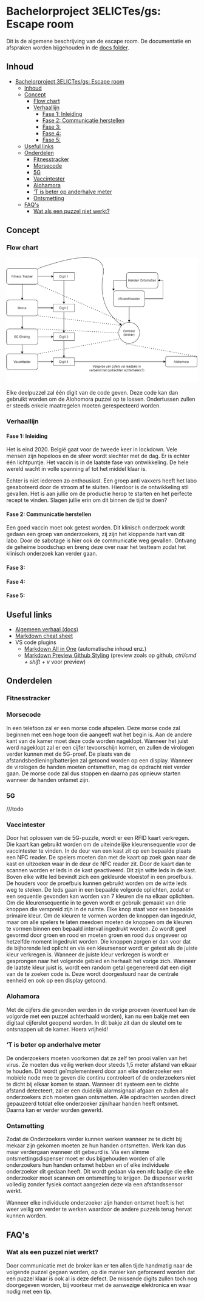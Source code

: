 # Bachelorproject 3ELICTes/gs: Escape room

Dit is de algemene beschrijving van de escape room. De documentatie en afspraken worden bijgehouden in de [docs folder](./docs/).

## Inhoud

- [Bachelorproject 3ELICTes/gs: Escape room](#bachelorproject-3elictesgs-escape-room)
  - [Inhoud](#inhoud)
  - [Concept](#concept)
    - [Flow chart](#flow-chart)
    - [Verhaallijn](#verhaallijn)
      - [Fase 1: Inleiding](#fase-1-inleiding)
      - [Fase 2: Communicatie herstellen](#fase-2-communicatie-herstellen)
      - [Fase 3:](#fase-3)
      - [Fase 4:](#fase-4)
      - [Fase 5:](#fase-5)
  - [Useful links](#useful-links)
  - [Onderdelen](#onderdelen)
    - [Fitnesstracker](#fitnesstracker)
    - [Morsecode](#morsecode)
    - [5G](#5g)
    - [Vaccintester](#vaccintester)
    - [Alohamora](#alohamora)
    - [‘T is beter op anderhalve meter](#t-is-beter-op-anderhalve-meter)
    - [Ontsmetting](#ontsmetting)
  - [FAQ's](#faqs)
    - [Wat als een puzzel niet werkt?](#wat-als-een-puzzel-niet-werkt)

## Concept

### Flow chart

![flow chart](general_flowchart.png)

Elke deelpuzzel zal één digit van de code geven. Deze code kan dan gebruikt worden om de Alohomora puzzel op te lossen. Ondertussen zullen er steeds enkele maatregelen moeten gerespecteerd worden.

### Verhaallijn

#### Fase 1: Inleiding

Het is eind 2020. België gaat voor de tweede keer in lockdown. Vele mensen zijn hopeloos en de sfeer wordt slechter met de dag. Er is echter één lichtpuntje. Het vaccin is in de laatste fase van ontwikkeling. De hele wereld wacht in volle spanning af tot het middel klaar is.

Echter is niet iedereen zo enthousiast. Een groep anti vaxxers heeft het labo gesaboteerd door de stroom af te sluiten. Hierdoor is de ontwikkeling stil gevallen. Het is aan jullie om de productie herop te starten en het perfecte recept te vinden. Slagen jullie erin om dit binnen de tijd te doen?

#### Fase 2: Communicatie herstellen

Een goed vaccin moet ook getest worden. Dit klinisch onderzoek wordt gedaan een groep van onderzoekers, zij zijn het kloppende hart van dit labo. Door de sabotage is hier ook de communicatie weg gevallen. Ontvang de geheime boodschap en breng deze over naar het testteam zodat het klinisch onderzoek kan verder gaan.

#### Fase 3:

#### Fase 4:

#### Fase 5:

## Useful links

- [Algemeen verhaal (docs)](https://docs-.google.com/document/d/1nqI-Fae9yPfaeAiZALzwLIhWo5K9UasbyvZQgVbRSb0/edit?usp=sharing)
- [Markdown cheat sheet](https://github.com/adam-p/markdown-here/wiki/Markdown-Cheatsheet)
- VS code plugins
  - [Markdown All in One](https://marketplace.visualstudio.com/items?itemName=yzhang.markdown-all-in-one) (automatische inhoud enz.)
  - [Markdown Preview Github Styling](https://marketplace.visualstudio.com/items?itemName=bierner.markdown-preview-github-styles) (preview zoals op github, _ctrl/cmd + shift + v_ voor preview)

## Onderdelen

### Fitnesstracker

### Morsecode

In een telefoon zal er een morse code afspelen. Deze morse code zal beginnen met een hoge toon die aangeeft wat het begin is. Aan de andere kant van de kamer moet deze code worden nageklopt.
Wanneer het juist werd nageklopt zal er een cijfer tevoorschijn komen, en zullen de virologen verder kunnen met de 5G-proef. De plaats van de afstandsbediening/batterijen zal getoond worden op een display.
Wanneer de virologen de handen moeten ontsmetten, mag de opdracht niet verder gaan. De morse code zal dus stoppen en daarna pas opnieuw starten wanneer de handen ontsmet zijn.

### 5G

///todo

### Vaccintester

Door het oplossen van de 5G-puzzle, wordt er een RFID kaart verkregen. Die kaart kan gebruikt worden om de uiteindelijke kleurensequentie voor de vaccintester te vinden. In de deur van een kast zit op een bepaalde plaats een NFC reader. De spelers moeten dan met de kaart op zoek gaan naar de kast en uitzoeken waar in de deur de NFC reader zit. Door de kaart dan te scannen worden er leds in de kast geactiveerd. Dit zijn witte leds in de kast. Boven elke witte led bevindt zich een gekleurde vloeistof in een proefbuis. De houders voor de proefbuis kunnen gebruikt worden om de witte leds weg te steken. De leds gaan in een bepaalde volgorde oplichten, zodat er een sequentie gevonden kan worden van 7 kleuren die na elkaar oplichten.
Om die kleurensequentie in te geven wordt er gebruik gemaakt van drie knoppen die verspreid zijn in de ruimte. Elke knop staat voor een bepaalde primaire kleur. Om de kleuren te vormen worden de knoppen dan ingedrukt, maar om alle spelers te laten meedoen moeten de knoppen om de kleuren te vormen binnen een bepaald interval ingedrukt worden. Zo wordt geel gevormd door groen en rood en moeten groen en rood dus ongeveer op hetzelfde moment ingedrukt worden. Die knoppen zorgen er dan voor dat de bijhorende led oplicht en via een kleursensor wordt er getest als de juiste kleur verkregen is. Wanneer de juiste kleur verkregen is wordt er gesprongen naar het volgende gebied en herhaalt het vorige zich. Wanneer de laatste kleur juist is, wordt een random getal gegenereerd dat een digit van de te zoeken code is. Deze wordt doorgestuurd naar de centrale eenheid en ook op een display getoond.

### Alohamora

Met de cijfers die gevonden werden in de vorige proeven (eventueel kan de volgorde met een puzzel achterhaald worden), kan nu een bakje met een digitaal cijferslot geopend worden. In dit bakje zit dan de sleutel om te ontsnappen uit de kamer. Hoera vrijheid!

### ‘T is beter op anderhalve meter

De onderzoekers moeten voorkomen dat ze zelf ten prooi vallen van het virus. Ze moeten dus veilig werken door steeds 1,5 meter afstand van elkaar te houden. Dit wordt geïmplementeerd door aan elke onderzoeker een mobiele node mee te geven die continu controleert of de onderzoekers niet te dicht bij elkaar komen te staan.
Wanneer dit systeem een te dichte afstand detecteert, zal er een duidelijk alarmsignaal afgaan en zullen alle onderzoekers zich moeten gaan ontsmetten. Alle opdrachten worden direct gepauzeerd totdat elke onderzoeker zijn/haar handen heeft ontsmet. Daarna kan er verder worden gewerkt.

### Ontsmetting

Zodat de Onderzoekers verder kunnen werken wanneer ze te dicht bij mekaar zijn gekomen moeten ze hun handen ontsmetten. Werk kan dus maar verdergaan wanneer dit gebeurd is.
Via een slimme ontsmettingsdispenser moet er dus bijgehouden worden of alle onderzoekers hun handen ontsmet hebben en of elke individuele onderzoeker dit gedaan heeft. Dit wordt gedaan via een nfc badge die elke onderzoeker moet scannen om ontsmetting te krijgen. De dispenser werkt volledig zonder fysiek contact aangezien deze via een afstandssensor werkt.

Wanneer elke individuele onderzoeker zijn handen ontsmet heeft is het weer veilig om verder te werken waardoor de andere puzzels terug hervat kunnen worden.

## FAQ's

### Wat als een puzzel niet werkt?

Door communicatie met de broker kan er ten allen tijde handmatig naar de volgende puzzel gegaan worden, op die manier kan geforceerd worden dat een puzzel klaar is ook al is deze defect. De missende digits zullen toch nog doorgegeven worden, bij voorkeur met de aanwezige elektronica en waar nodig met een tip.
